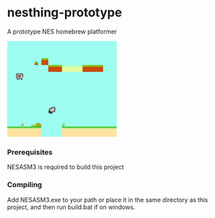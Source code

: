 # nesthing-prototype
A prototype NES homebrew platformer

![Alt Text](https://raw.githubusercontent.com/Garydos/nesthing-prototype/master/img/nesthing.gif)

### Prerequisites
NESASM3 is required to build this project

### Compiling
Add NESASM3.exe to your path or place it in the same directory as this project, and then run build.bat if on windows.
